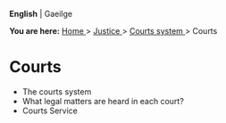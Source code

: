 **English** |  Gaeilge 

**You are here:** [ Home ](/en/) > [ Justice ](/en/justice/) > [ Courts system
](/en/justice/courts-system/) > Courts

#  Courts

  * The courts system 
  * What legal matters are heard in each court? 
  * Courts Service 
